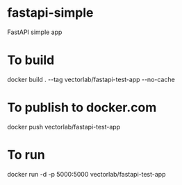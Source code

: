 # fastapi-simple
 FastAPI simple app

# To build
docker build . --tag vectorlab/fastapi-test-app --no-cache

# To publish to docker.com
docker push vectorlab/fastapi-test-app

# To run
docker run -d -p 5000:5000 vectorlab/fastapi-test-app
